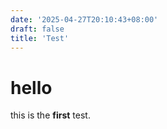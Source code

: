 ```yaml
---
date: '2025-04-27T20:10:43+08:00'
draft: false
title: 'Test'
---
```

# hello
this is the **first** test.
